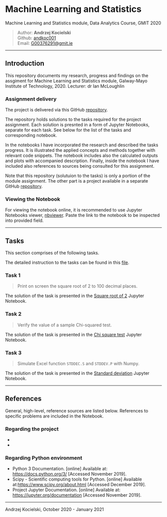 # Machine Learning and Statistics
Machine Learning and Statistics module, Data Analytics Course, GMIT 2020

>Author: **Andrzej Kocielski**  
>Github: [andkoc001](https://github.com/andkoc001/)  
>Email: G00376291@gmit.ie

___
## Introduction

This repository documents my research, progress and findings on the assgiment for Machine Learning and Statistics module, Galway-Mayo Institute of Technology, 2020. Lecturer: dr Ian McLoughlin

### Assignment  delivery

The project is delivered via this GitHub [repository](https://github.com/andkoc001/Machine-Learning-and-Statistics.git).

The repository holds solutions to the tasks required for the project assignment. Each solution is presnted in a form of Jupyter Notebooks, separate for each task. See below for the list of the tasks and corresponding notebook.

In the notebooks I have incorporated the research and described the tasks progress. It is illustrated the applied concepts and methods together with relevant code snippets. The notebook includes also the calculated outputs and plots with accompanied description. Finally, inside the notebook I have included also references to sources being consulted for this assignment.

Note that this repository (solutuion to the tasks) is only a portion of the module assignment. The other part is a project available in a separate GitHub [repository](https://github.com/andkoc001/Machine-Learning-and-Statistics-Project.git).

### Viewing the Notebook

For viewing the notebook online, it is recommended to use Jupyter Notebooks viewer, [nbviewer](https://nbviewer.jupyter.org/). Paste the link to the notebook to be inspected into provided field.

___
## Tasks

This section comprises of the following tasks.

The detailed instruction to the tasks can be found in this [file](https://github.com/andkoc001/Machine-Learning-and-Statistics/blob/main/assessment(2).pdf).

### Task 1

> Print on screen the square root of 2 to 100 decimal places.

The solution of the task is presented in the [Square root of 2](https://github.com/andkoc001/Machine-Learning-and-Statistics/blob/main/MLaS-Task1-sqrt2.ipynb) Jupyter Notebook.


### Task 2

> Verify the value of a sample Chi-squared test.

The solution of the task is presented in the [Chi square test](https://github.com/andkoc001/Machine-Learning-and-Statistics/blob/main/MLaS-Task2-Chi2.ipynb) Jupyter Notebook.


### Task 3

> Simulate Excel function `STDDEC.S` and `STDDEV.P` with Numpy.

The solution of the task is presented in the [Standard deviation](https://github.com/andkoc001/Machine-Learning-and-Statistics/blob/main/MLaS-Task3-stddev.ipynb) Jupyter Notebook.


___
## References

General, high-level, reference sources are listed below. References to specific problems are included in the Notebook.

### Regarding the project

-  
-

### Regarding Python environment

- Python 3 Documentation. [online] Available at: <https://docs.python.org/3/> [Accessed November 2019].
- Scipy - Scientific computing tools for Python.  [online] Available at:<https://www.scipy.org/about.html> [Accessed December 2019].
- Project Jupyter Documentation. [online] Available at: <https://jupyter.org/documentation> [Accessed November 2019].


___
Andrzej Kocielski, October 2020 - January 2021
